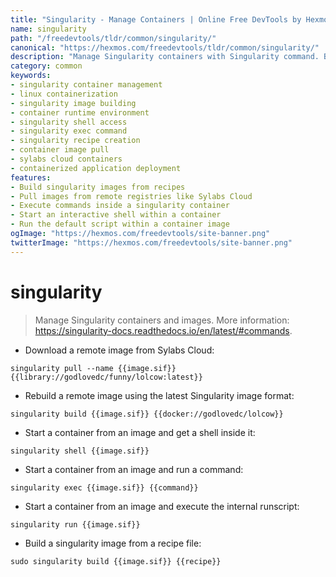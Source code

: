 ```yaml
---
title: "Singularity - Manage Containers | Online Free DevTools by Hexmos"
name: singularity
path: "/freedevtools/tldr/common/singularity/"
canonical: "https://hexmos.com/freedevtools/tldr/common/singularity/"
description: "Manage Singularity containers with Singularity command. Build, run, and execute commands within containers effortlessly. Free online tool, no registration required."
category: common
keywords:
- singularity container management
- linux containerization
- singularity image building
- container runtime environment
- singularity shell access
- singularity exec command
- singularity recipe creation
- container image pull
- sylabs cloud containers
- containerized application deployment
features:
- Build singularity images from recipes
- Pull images from remote registries like Sylabs Cloud
- Execute commands inside a singularity container
- Start an interactive shell within a container
- Run the default script within a container image
ogImage: "https://hexmos.com/freedevtools/site-banner.png"
twitterImage: "https://hexmos.com/freedevtools/site-banner.png"
---
```


# singularity

> Manage Singularity containers and images.
> More information: <https://singularity-docs.readthedocs.io/en/latest/#commands>.

- Download a remote image from Sylabs Cloud:

`singularity pull --name {{image.sif}} {{library://godlovedc/funny/lolcow:latest}}`

- Rebuild a remote image using the latest Singularity image format:

`singularity build {{image.sif}} {{docker://godlovedc/lolcow}}`

- Start a container from an image and get a shell inside it:

`singularity shell {{image.sif}}`

- Start a container from an image and run a command:

`singularity exec {{image.sif}} {{command}}`

- Start a container from an image and execute the internal runscript:

`singularity run {{image.sif}}`

- Build a singularity image from a recipe file:

`sudo singularity build {{image.sif}} {{recipe}}`
